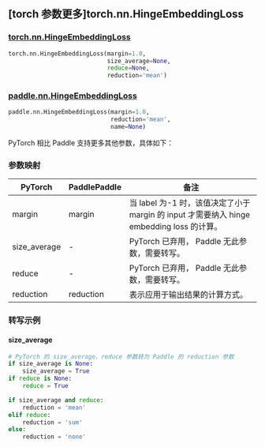 ## [torch 参数更多]torch.nn.HingeEmbeddingLoss

### [torch.nn.HingeEmbeddingLoss](https://pytorch.org/docs/stable/generated/torch.nn.HingeEmbeddingLoss.html#hingeembeddingloss)

```python
torch.nn.HingeEmbeddingLoss(margin=1.0,
                            size_average=None,
                            reduce=None,
                            reduction='mean')
```

### [paddle.nn.HingeEmbeddingLoss](https://www.paddlepaddle.org.cn/documentation/docs/zh/develop/api/paddle/nn/HingeEmbeddingLoss_cn.html#hingeembeddingloss)

```python
paddle.nn.HingeEmbeddingLoss(margin=1.0,
                             reduction='mean',
                             name=None)
```

PyTorch 相比 Paddle 支持更多其他参数，具体如下：

### 参数映射

| PyTorch      | PaddlePaddle | 备注                                                         |
| ------------ | ------------ | ------------------------------------------------------------ |
| margin       | margin       | 当 label 为-1 时，该值决定了小于 margin 的 input 才需要纳入 hinge embedding loss 的计算。 |
| size_average | -            | PyTorch 已弃用， Paddle 无此参数，需要转写。                 |
| reduce       | -            | PyTorch 已弃用， Paddle 无此参数，需要转写。                 |
| reduction    | reduction    | 表示应用于输出结果的计算方式。                               |

### 转写示例

#### size_average

```python
# PyTorch 的 size_average、reduce 参数转为 Paddle 的 reduction 参数
if size_average is None:
    size_average = True
if reduce is None:
    reduce = True

if size_average and reduce:
    reduction = 'mean'
elif reduce:
    reduction = 'sum'
else:
    reduction = 'none'
```
